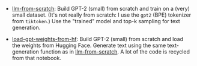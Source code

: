 - [llm-from-scratch](https://github.com/skjdaniel/llm-from-scratch/blob/master/llm-from-scratch.ipynb): Build GPT-2 (small) from 
scratch and train on a (very) small dataset. (It's not really from scratch: I use the `gpt2` (BPE) tokenizer from `tiktoken`.) 
Use the "trained" model and top-k sampling for text generation. 

- [load-gpt-weights-from-hf](https://github.com/skjdaniel/llm-from-scratch/blob/master/load-gpt-weights-from-hf.ipynb): Build GPT-2 (small) 
from scratch and load the weights from Hugging Face. Generate text using the same text-generation function as in 
[llm-from-scratch](https://github.com/skjdaniel/llm-from-scratch/blob/master/llm-from-scratch.ipynb). 
A lot of the code is recycled from that notebook.
